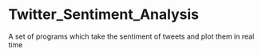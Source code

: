 # Twitter_Sentiment_Analysis
A set of programs which take the sentiment of tweets and plot them in real time
